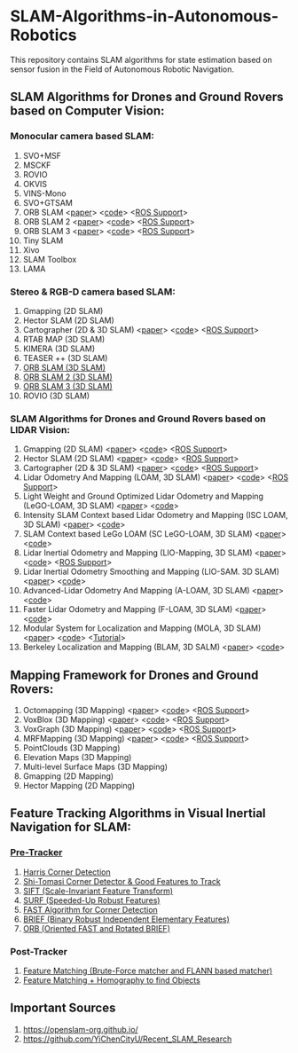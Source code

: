# SLAM-Algorithms-in-Autonomous-Robotics
This repository contains SLAM algorithms for state estimation based on sensor fusion in the Field of Autonomous Robotic Navigation.
## SLAM Algorithms for Drones and Ground Rovers based on Computer Vision:
### Monocular camera based SLAM:
1. SVO+MSF
2. MSCKF
3. ROVIO
4. OKVIS
5. VINS-Mono
6. SVO+GTSAM
7. ORB SLAM <[paper](http://webdiis.unizar.es/~raulmur/MurMontielTardosTRO15.pdf)> <[code](https://github.com/raulmur/ORB_SLAM)> <[ROS Support](https://github.com/raulmur/ORB_SLAM2/tree/master/Examples/ROS/ORB_SLAM2)>
8. ORB SLAM 2 <[paper](https://arxiv.org/pdf/1610.06475.pdf)> <[code](https://github.com/raulmur/ORB_SLAM2)> <[ROS Support](https://github.com/raulmur/ORB_SLAM/tree/master/Thirdparty)>
9. ORB SLAM 3 <[paper](https://arxiv.org/pdf/2007.11898.pdf)> <[code](https://github.com/UZ-SLAMLab/ORB_SLAM3)> <[ROS Support](https://github.com/UZ-SLAMLab/ORB_SLAM3/tree/master/Examples/ROS/ORB_SLAM3)>
10. Tiny SLAM
11. Xivo 
12. SLAM Toolbox
13. LAMA

### Stereo & RGB-D camera based SLAM:
1. Gmapping (2D SLAM)
2. Hector SLAM (2D SLAM)
3. Cartographer (2D & 3D SLAM) <[paper](https://static.googleusercontent.com/media/research.google.com/en//pubs/archive/45466.pdf)> <[code](https://github.com/cartographer-project/cartographer)> <[ROS Support](https://github.com/cartographer-project/cartographer_ros)>
4. RTAB MAP (3D SLAM)
5. KIMERA (3D SLAM)
6. TEASER ++ (3D SLAM)
7. [ORB SLAM (3D SLAM)](https://github.com/raulmur/ORB_SLAM)
8. [ORB SLAM 2 (3D SLAM)](https://github.com/raulmur/ORB_SLAM2)
9. [ORB SLAM 3 (3D SLAM)](https://github.com/UZ-SLAMLab/ORB_SLAM3)
10. ROVIO (3D SLAM)

### SLAM Algorithms for Drones and Ground Rovers based on LIDAR Vision:
1. Gmapping (2D SLAM) <[paper](https://www.researchgate.net/publication/257523133)> <[code](https://github.com/OctoMap/octomap)> <[ROS Support](https://wiki.ros.org/octomap)>
2. Hector SLAM (2D SLAM) <[paper](https://www.researchgate.net/publication/257523133)> <[code](https://github.com/OctoMap/octomap)> <[ROS Support](https://wiki.ros.org/octomap)>
3. Cartographer (2D & 3D SLAM) <[paper](https://static.googleusercontent.com/media/research.google.com/en//pubs/archive/45466.pdf)> <[code](https://github.com/cartographer-project/cartographer)> <[ROS Support](https://github.com/cartographer-project/cartographer_ros)>
4. Lidar Odometry And Mapping (LOAM, 3D SLAM) <[paper](https://ri.cmu.edu/pub_files/2014/7/Ji_LidarMapping_RSS2014_v8.pdf)> <[code](https://github.com/laboshinl/loam_velodyne)> <[ROS Support](http://wiki.ros.org/loam_velodyne)>
5. Light Weight and Ground Optimized Lidar Odometry and Mapping (LeGO-LOAM, 3D SLAM) <[paper](https://www.researchgate.net/publication/330592017)> <[code](https://github.com/RobustFieldAutonomyLab/LeGO-LOAM)>
6. Intensity SLAM Context based Lidar Odometry and Mapping (ISC LOAM, 3D SLAM) <[paper](https://arxiv.org/pdf/2003.05656.pdf)> <[code](https://github.com/wh200720041/iscloam)>
7. SLAM Context based LeGo LOAM (SC LeGO-LOAM, 3D SLAM) <[paper](https://arxiv.org/pdf/2003.05656.pdf)> <[code](https://github.com/irapkaist/SC-LeGO-LOAM)>
8. Lidar Inertial Odometry and Mapping (LIO-Mapping, 3D SLAM) <[paper](https://static.googleusercontent.com/media/research.google.com/en//pubs/archive/45466.pdf)> <[code](https://github.com/cartographer-project/cartographer)> <[ROS Support](https://github.com/hyye/lio-mapping)>
9. Lidar Inertial Odometry Smoothing and Mapping (LIO-SAM. 3D SLAM) <[paper](https://arxiv.org/pdf/2007.00258.pdf)> <[code](https://github.com/TixiaoShan/LIO-SAM)>
10. Advanced-Lidar Odometry And Mapping (A-LOAM, 3D SLAM) <[paper](https://static.googleusercontent.com/media/research.google.com/en//pubs/archive/45466.pdf)> <[code](https://github.com/HKUST-Aerial-Robotics/A-LOAM)>
11. Faster Lidar Odometry and Mapping (F-LOAM, 3D SLAM) <[paper](https://static.googleusercontent.com/media/research.google.com/en//pubs/archive/45466.pdf)> <[code](https://github.com/wh200720041/floam)>
12. Modular System for Localization and Mapping (MOLA, 3D SLAM) <[paper](https://static.googleusercontent.com/media/research.google.com/en//pubs/archive/45466.pdf)> <[code](https://github.com/MOLAorg/mola)> <[Tutorial](https://docs.mola-slam.org/latest/)>
13. Berkeley Localization and Mapping (BLAM, 3D SALM) <[paper](https://static.googleusercontent.com/media/research.google.com/en//pubs/archive/45466.pdf)> <[code](https://github.com/luhongquan66/BLAM)>

## Mapping Framework for Drones and Ground Rovers:
1. Octomapping (3D Mapping) <[paper](https://www.researchgate.net/publication/257523133)> <[code](https://github.com/OctoMap/octomap)> <[ROS Support](https://wiki.ros.org/octomap)>
2. VoxBlox (3D Mapping) <[paper](http://helenol.github.io/publications/iros_2017_voxblox.pdf)> <[code](https://github.com/ethz-asl/voxblox)> <[ROS Support](https://voxblox.readthedocs.io/en/latest/pages/Installation.html)>
3. VoxGraph (3D Mapping) <[paper](https://www.research-collection.ethz.ch/bitstream/handle/20.500.11850/385682/Voxgraph-ETHpreprintversion.pdf)> <[code](https://github.com/ethz-asl/voxgraph)> <[ROS Support](https://github.com/ethz-asl/voxgraph)>
4. MRFMapping (3D Mapping) <[paper](https://arxiv.org/pdf/2006.03512.pdf)> <[code](https://github.com/mrfmap/mrfmap)> <[ROS Support](https://github.com/mrfmap/mrfmap_ros)>
3. PointClouds (3D Mapping)
4. Elevation Maps (3D Mapping)
5. Multi-level Surface Maps (3D Mapping) 
6. Gmapping (2D Mapping)
7. Hector Mapping (2D Mapping)

## Feature Tracking Algorithms in Visual Inertial Navigation for SLAM:
### [Pre-Tracker](https://docs.opencv.org/3.0-beta/doc/py_tutorials/py_feature2d/py_table_of_contents_feature2d/py_table_of_contents_feature2d.html)
1. [Harris Corner Detection](https://docs.opencv.org/3.0-beta/doc/py_tutorials/py_feature2d/py_features_harris/py_features_harris.html#harris-corners)
2. [Shi-Tomasi Corner Detector & Good Features to Track](https://docs.opencv.org/3.0-beta/doc/py_tutorials/py_feature2d/py_shi_tomasi/py_shi_tomasi.html#shi-tomasi)
3. [SIFT (Scale-Invariant Feature Transform)](https://docs.opencv.org/3.0-beta/doc/py_tutorials/py_feature2d/py_sift_intro/py_sift_intro.html#sift-intro)
4. [SURF (Speeded-Up Robust Features)](https://docs.opencv.org/3.0-beta/doc/py_tutorials/py_feature2d/py_surf_intro/py_surf_intro.html#surf)
5. [FAST Algorithm for Corner Detection](https://docs.opencv.org/3.0-beta/doc/py_tutorials/py_feature2d/py_fast/py_fast.html#fast)
6. [BRIEF (Binary Robust Independent Elementary Features)](https://docs.opencv.org/3.0-beta/doc/py_tutorials/py_feature2d/py_brief/py_brief.html#brief)
7. [ORB (Oriented FAST and Rotated BRIEF)](https://docs.opencv.org/3.0-beta/doc/py_tutorials/py_feature2d/py_orb/py_orb.html#orb)

### Post-Tracker
1. [Feature Matching (Brute-Force matcher and FLANN based matcher)](https://docs.opencv.org/3.0-beta/doc/py_tutorials/py_feature2d/py_matcher/py_matcher.html#matcher)
2. [Feature Matching + Homography to find Objects](https://docs.opencv.org/3.0-beta/doc/py_tutorials/py_feature2d/py_feature_homography/py_feature_homography.html#py-feature-homography)

## Important Sources
1. https://openslam-org.github.io/
2. https://github.com/YiChenCityU/Recent_SLAM_Research
